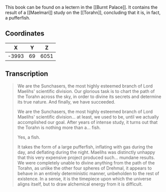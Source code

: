  

This book can be found on a lectern in the [[Burnt Palace]]. It contains the result of a [[Maelmari]] study on the [[Torahn]], concluding that it is, in fact, a pufferfish.

## Coordinates
| **X** | **Y** | **Z** |
| :---: | :---: | :---: |
| -3993 |  69   | 6051  |

## Transcription
> We are the Sunchasers, the most highly esteemed branch of Lord Maelihs' scientific division. Our glorious task is to chart the path of the Torahn across the sky, in order to divine its secrets and determine its true nature. And finally, we have succeeded.
>
> We are the Sunchasers, the most highly esteemed branch of Lord Maelihs' scientific division... at least, we used to be, until we actually accomplished our goal. After years of intense study, it turns out that the Torahn is nothing more than a... fish.
>
> Yes, a fish.
>
> It takes the form of a large pufferfish, inflating with gas during the day, and deflating during the night. Maelihs was distinctly unhappy that this very expensive project produced such... mundane results. We were completely unable to divine anything from the path of the Torahn, as unlike the other four spheres of Drehmal, it appears to behave in an entirely deterministic manner, unbeholden to the rest of existence. In a sense, it is the timepiece upon which the universe aligns itself, but to draw alchemical energy from it is difficult.

